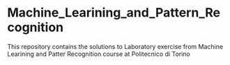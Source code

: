 # Machine_Learining_and_Pattern_Recognition

This repository contains the solutions to Laboratory exercise from Machine Learining and Patter Recognition course at Politecnico di Torino